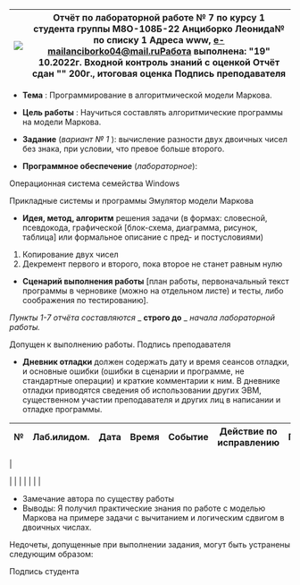 | ![](RackMultipart20221019-1-119hnk_html_ad245c1ea497a48b.gif) | **Отчёт по лабораторной работе** № 7 по курсу 1 студента группы М8О-108Б-22 Анциборко Леонида№ по списку 1 Адреса www, e-mailanciborko04@mail.ruРабота выполнена: "19" 10.2022г. Входной контроль знаний с оценкой Отчёт сдан "" 200г., итоговая оценка Подпись преподавателя |
| --- | --- |

- **Тема** : Программирование в алгоритмической модели Маркова.

- **Цель работы** : Научиться составлять алгоритмические программы на модели Маркова.

- **Задание** (_вариант_ _№_ _1_ ): вычисление разности двух двоичных чисел без знака, при условии, что превое больше второго.

- **Программное обеспечение** (_лабораторное_):

Операционная система семейства Windows

Прикладные системы и программы Эмулятор модели Маркова

- **Идея, метод, алгоритм** решения задачи (в формах: словесной, псевдокода, графической [блок-схема, диаграмма, рисунок, таблица] или формальное описание с пред- и постусловиями)

1. Копирование двух чисел
2. Декремент первого и второго, пока второе не станет равным нулю

- **Сценарий выполнения работы** [план работы, первоначальный текст программы в черновике (можно на отдельном листе) и тесты, либо соображения по тестированию].

_Пункты 1-7 отчёта составляются_ _ **строго до** _ _начала лабораторной работы._

Допущен к выполнению работы. Подпись преподавателя

- **Дневник отладки** должен содержать дату и время сеансов отладки, и основные ошибки (ошибки в сценарии и программе, не стандартные операции) и краткие комментарии к ним. В дневнике отладки приводятся сведения об использовании других ЭВМ, существенном участии преподавателя и других лиц в написании и отладке программы.

| № | Лаб.илидом. | Дата | Время | Событие | Действие по исправлению | Примечание |
| --- | --- | --- | --- | --- | --- | --- |
|

 |
 |
 |
 |
 |
 |
 |

- Замечание автора по существу работы
- Выводы: Я получил практические знания по работе с моделью Маркова на примере задачи с вычитанием и логическим сдвигом в двоичных числах.

Недочеты, допущенные при выполнении задания, могут быть устранены следующим образом:

Подпись студента